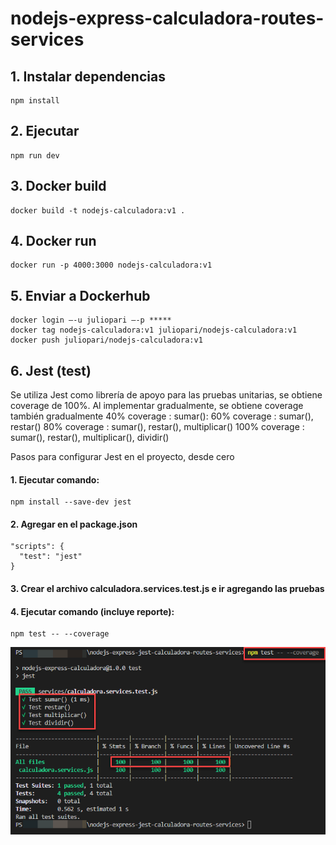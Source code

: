 # nodejs-express-calculadora-routes-services

## 1. Instalar dependencias
```
npm install
```

## 2. Ejecutar
```
npm run dev
```

## 3. Docker build
```
docker build -t nodejs-calculadora:v1 .
```

## 4. Docker run
```
docker run -p 4000:3000 nodejs-calculadora:v1
```

## 5. Enviar a Dockerhub
```
docker login –-u juliopari –-p *****
docker tag nodejs-calculadora:v1 juliopari/nodejs-calculadora:v1
docker push juliopari/nodejs-calculadora:v1
```

## 6. Jest (test)

Se utiliza Jest como librería de apoyo para las pruebas unitarias, se obtiene coverage de 100%.
Al implementar gradualmente, se obtiene coverage también gradualmente
40% coverage  : sumar(): 
60% coverage  : sumar(), restar()
80% coverage  : sumar(), restar(), multiplicar()
100% coverage : sumar(), restar(), multiplicar(), dividir()

Pasos para configurar Jest en el proyecto, desde cero
#### 1. Ejecutar comando: 
```
npm install --save-dev jest
```
#### 2. Agregar en el package.json
```
"scripts": {  
  "test": "jest"
}
```
#### 3. Crear el archivo calculadora.services.test.js e ir agregando las pruebas
#### 4. Ejecutar comando (incluye reporte): 
```
npm test -- --coverage
```

<img src='https://github.com/juliopari/nodejs-express-jest-calculadora-routes-services/blob/main/jest-test.png' />
